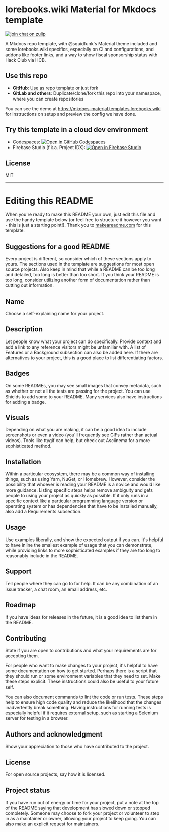 # lorebooks.wiki Material for Mkdocs template

[![join chat on zulip](https://img.shields.io/badge/zulip-join%20chat-blue?style=flat-square&logo=zulip)](https://recaptime-dev.zulipchat.com)

A Mkdocs repo template, with @squidfunk's Material theme included and some lorebooks.wiki specifics,
especially on CI and configurations, and addons like footer links, and a way to show fiscal sponsorship status
with Hack Club via HCB.

## Use this repo

* **GitHub**: [Use as repo template](https://github.com/new?template_name=mkdocs-material-template&template_owner=lorebooks-wiki) or just fork
* **GitLab and others**: Duplicate/clone/fork this repo into your namespace, where you can create repositories

You can see the demo at <https://mkdocs-material.templates.lorebooks.wiki> for instructions on setup and preview the config we have done.

## Try this template in a cloud dev environment

* Codespaces: [![Open in GitHub Codespaces](https://github.com/codespaces/badge.svg)](https://codespaces.new/lorebooks-wiki/mkdocs-material-template?quickstart=1)
* Firebase Studio (f.k.a. Project IDX): [![Open in Firebase Studio](https://cdn.firebasestudio.dev/btn/open_blue_32.svg)](https://studio.firebase.google.com/new?template=https%3A%2F%2Fgithub.com%2Florebooks-wiki%2Fmkdocs-material-template.git)

## License

MIT

---

# Editing this README

When you're ready to make this README your own, just edit this file and use the handy template below (or feel free to structure it however you want - this is just a starting point!). Thank you to [makeareadme.com](https://www.makeareadme.com/) for this template.

## Suggestions for a good README
Every project is different, so consider which of these sections apply to yours. The sections used in the template are suggestions for most open source projects. Also keep in mind that while a README can be too long and detailed, too long is better than too short. If you think your README is too long, consider utilizing another form of documentation rather than cutting out information.

## Name
Choose a self-explaining name for your project.

## Description
Let people know what your project can do specifically. Provide context and add a link to any reference visitors might be unfamiliar with. A list of Features or a Background subsection can also be added here. If there are alternatives to your project, this is a good place to list differentiating factors.

## Badges
On some READMEs, you may see small images that convey metadata, such as whether or not all the tests are passing for the project. You can use Shields to add some to your README. Many services also have instructions for adding a badge.

## Visuals
Depending on what you are making, it can be a good idea to include screenshots or even a video (you'll frequently see GIFs rather than actual videos). Tools like ttygif can help, but check out Asciinema for a more sophisticated method.

## Installation
Within a particular ecosystem, there may be a common way of installing things, such as using Yarn, NuGet, or Homebrew. However, consider the possibility that whoever is reading your README is a novice and would like more guidance. Listing specific steps helps remove ambiguity and gets people to using your project as quickly as possible. If it only runs in a specific context like a particular programming language version or operating system or has dependencies that have to be installed manually, also add a Requirements subsection.

## Usage
Use examples liberally, and show the expected output if you can. It's helpful to have inline the smallest example of usage that you can demonstrate, while providing links to more sophisticated examples if they are too long to reasonably include in the README.

## Support
Tell people where they can go to for help. It can be any combination of an issue tracker, a chat room, an email address, etc.

## Roadmap
If you have ideas for releases in the future, it is a good idea to list them in the README.

## Contributing
State if you are open to contributions and what your requirements are for accepting them.

For people who want to make changes to your project, it's helpful to have some documentation on how to get started. Perhaps there is a script that they should run or some environment variables that they need to set. Make these steps explicit. These instructions could also be useful to your future self.

You can also document commands to lint the code or run tests. These steps help to ensure high code quality and reduce the likelihood that the changes inadvertently break something. Having instructions for running tests is especially helpful if it requires external setup, such as starting a Selenium server for testing in a browser.

## Authors and acknowledgment
Show your appreciation to those who have contributed to the project.

## License
For open source projects, say how it is licensed.

## Project status
If you have run out of energy or time for your project, put a note at the top of the README saying that development has slowed down or stopped completely. Someone may choose to fork your project or volunteer to step in as a maintainer or owner, allowing your project to keep going. You can also make an explicit request for maintainers.
